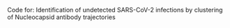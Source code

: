Code for: Identification of undetected SARS-CoV-2 infections by clustering of Nucleocapsid antibody trajectories
